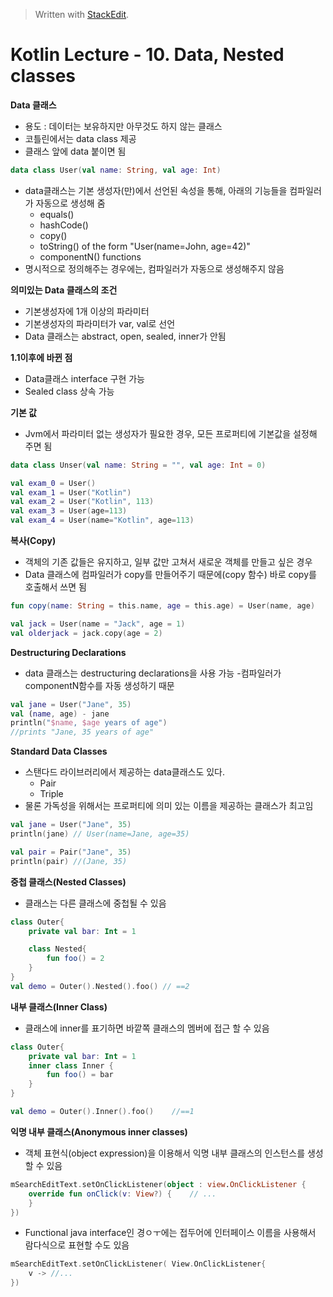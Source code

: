 


> Written with [StackEdit](https://stackedit.io/).
# Kotlin Lecture - 10. Data, Nested classes

**Data 클래스**
- 용도 : 데이터는 보유하지만 아무것도 하지 않는 클래스
- 코틀린에서는 data class 제공
- 클래스 앞에 data 붙이면 됨
```kotlin
data class User(val name: String, val age: Int)
```
- data클래스는 기본 생성자(만)에서 선언된 속성을 통해, 아래의 기능들을 컴파일러가 자동으로 생성해 줌
	* equals()
	* hashCode()
	* copy()
	* toString() of the form "User(name=John, age=42)"
	* componentN() functions
- 명시적으로 정의해주는 경우에는, 컴파일러가 자동으로 생성해주지 않음

**의미있는 Data 클래스의 조건**
- 기본생성자에 1개 이상의 파라미터
- 기본생성자의 파라미터가 var, val로 선언
- Data 클래스는 abstract, open, sealed, inner가 안됨

**1.1이후에 바뀐 점**
- Data클래스 interface 구현 가능
- Sealed class 상속 가능

**기본 값**
- Jvm에서 파라미터 없는 생성자가 필요한 경우, 모든 프로퍼티에 기본값을 설정해 주면 됨
```kotlin
data class Unser(val name: String = "", val age: Int = 0)
```
```kotlin
val exam_0 = User()
val exam_1 = User("Kotlin")
val exam_2 = User("Kotlin", 113)
val exam_3 = User(age=113)
val exam_4 = User(name="Kotlin", age=113)
```

**복사(Copy)**
- 객체의 기존 값들은 유지하고, 일부 값만 고쳐서 새로운 객체를 만들고 싶은 경우
- Data 클래스에 컴파일러가 copy를 만들어주기 때문에(copy 함수) 바로 copy를 호출해서 쓰면 됨
```kotlin
fun copy(name: String = this.name, age = this.age) = User(name, age)
```
```kotlin
val jack = User(name = "Jack", age = 1)
val olderjack = jack.copy(age = 2)
```
**Destructuring Declarations**
- data 클래스는 destructuring declarations을 사용 가능
-컴파일러가 componentN함수를 자동 생성하기 때문
```kotlin
val jane = User("Jane", 35)
val (name, age) - jane
println("$name, $age years of age")
//prints "Jane, 35 years of age"
```
 **Standard Data Classes**
 - 스탠다드 라이브러리에서 제공하는 data클래스도 있다.
	 * Pair
	 * Triple
- 물론 가독성을 위해서는 프로퍼티에 의미 있는 이름을 제공하는 클래스가 최고임
```kotlin
val jane = User("Jane", 35)
println(jane) // User(name=Jane, age=35)

val pair = Pair("Jane", 35)
println(pair) //(Jane, 35)
```

**중첩 클래스(Nested Classes)**
- 클래스는 다른 클래스에 중첩될 수 있음
```kotlin
class Outer{
	private val bar: Int = 1

	class Nested{
		fun foo() = 2
	}
}
val demo = Outer().Nested().foo() // ==2
```

**내부 클래스(Inner Class)**
- 클래스에 inner를 표기하면 바깥쪽 클래스의 멤버에 접근 할 수 있음
```kotlin
class Outer{
	private val bar: Int = 1
	inner class Inner {
		fun foo() = bar
	}
}

val demo = Outer().Inner().foo()	//==1
```

**익명 내부 클래스(Anonymous inner classes)**
- 객체 표현식(object expression)을 이용해서 익명 내부 클래스의 인스턴스를 생성할 수 있음
```kotlin
mSearchEditText.setOnClickListener(object : view.OnClickListener {
	override fun onClick(v: View?) {	// ...
	}
})
```
- Functional java interface인 경ㅇㅜ에는 접두어에 인터페이스 이름을 사용해서 람다식으로 표현할 수도 있음
```kotlin
mSearchEditText.setOnClickListener( View.OnClickListener{
	v -> //...
})
```
<!--stackedit_data:
eyJoaXN0b3J5IjpbLTE4NTQ3NTg1ODAsLTE1MzAxNzMwNzMsLT
U5NzcwMjU1LC04Njc5MjY0OTEsLTEyNjU4MTIzMzNdfQ==
-->